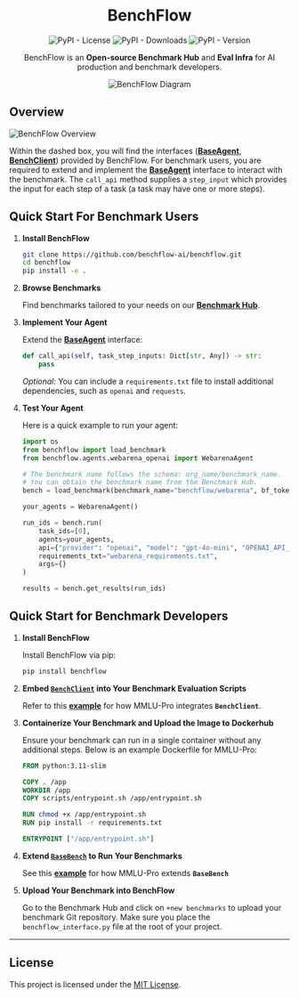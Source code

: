 <div align="center">
  <h1>BenchFlow</h1>
  <p>
    <img src="https://img.shields.io/pypi/l/benchflow?style=plastic" alt="PyPI - License">
    <img src="https://img.shields.io/pypi/dm/benchflow?style=plastic" alt="PyPI - Downloads">
    <img src="https://img.shields.io/pypi/v/benchflow?style=plastic" alt="PyPI - Version">
  </p>
  <p>
    BenchFlow is an <b>Open-source Benchmark Hub</b> and <b> Eval Infra</b> for AI production and benchmark developers.
  </p>
  <img src="https://github.com/user-attachments/assets/6f0a0bb8-1bae-4628-9757-6051e452c01b" alt="BenchFlow Diagram">
</div>

## Overview

![BenchFlow Overview](docs/images/benchflow.png)

Within the dashed box, you will find the interfaces ([**BaseAgent**](./src/benchflow/BaseAgent.py), [**BenchClient**](./src/benchflow/BenchClient.py)) provided by BenchFlow. For benchmark users, you are required to extend and implement the [**BaseAgent**](./src/benchflow/BaseAgent.py) interface to interact with the benchmark. The `call_api` method supplies a `step_input` which provides the input for each step of a task (a task may have one or more steps).

## Quick Start For Benchmark Users

1. **Install BenchFlow**

   ```bash
   git clone https://github.com/benchflow-ai/benchflow.git
   cd benchflow
   pip install -e .
   ```

2. **Browse Benchmarks**

   Find benchmarks tailored to your needs on our [**Benchmark Hub**](https://staging.benchflow.ai/dashboard/benchmarks).

3. **Implement Your Agent**

   Extend the [**BaseAgent**](./src/benchflow/BaseAgent.py) interface:

   ```python
   def call_api(self, task_step_inputs: Dict[str, Any]) -> str:
       pass
   ```

   *Optional:* You can include a `requirements.txt` file to install additional dependencies, such as `openai` and `requests`.

4. **Test Your Agent**

   Here is a quick example to run your agent:

   ```python
   import os
   from benchflow import load_benchmark
   from benchflow.agents.webarena_openai import WebarenaAgent

   # The benchmark name follows the schema: org_name/benchmark_name.
   # You can obtain the benchmark name from the Benchmark Hub.
   bench = load_benchmark(benchmark_name="benchflow/webarena", bf_token=os.getenv("BF_TOKEN"))

   your_agents = WebarenaAgent()

   run_ids = bench.run(
       task_ids=[0],
       agents=your_agents,
       api={"provider": "openai", "model": "gpt-4o-mini", "OPENAI_API_KEY": os.getenv("OPENAI_API_KEY")},
       requirements_txt="webarena_requirements.txt",
       args={}
   )

   results = bench.get_results(run_ids)
   ```

## Quick Start for Benchmark Developers

1. **Install BenchFlow**

   Install BenchFlow via pip:

   ```bash
   pip install benchflow
   ```

2. **Embed [**`BenchClient`**](./src/benchflow/BenchClient.py) into Your Benchmark Evaluation Scripts**

   Refer to this [**example**](https://github.com/BenchFlow-Hub/BF-MMLU-Pro/blob/e252ba159d9df26ae92d8c3f3570639874440757/evaluate_from_api.py#L199-L220) for how MMLU-Pro integrates **`BenchClient`**.

3. **Containerize Your Benchmark and Upload the Image to Dockerhub**

   Ensure your benchmark can run in a single container without any additional steps. Below is an example Dockerfile for MMLU-Pro:

   ```Dockerfile
   FROM python:3.11-slim

   COPY . /app
   WORKDIR /app
   COPY scripts/entrypoint.sh /app/entrypoint.sh

   RUN chmod +x /app/entrypoint.sh
   RUN pip install -r requirements.txt

   ENTRYPOINT ["/app/entrypoint.sh"]
   ```

4. **Extend [**`BaseBench`**](./src/benchflow/BaseBench.py) to Run Your Benchmarks**

   See this [**example**](https://github.com/BenchFlow-Hub/BF-MMLU-Pro/blob/main/benchflow_interface.py) for how MMLU-Pro extends **`BaseBench`**

5. **Upload Your Benchmark into BenchFlow**

   Go to the Benchmark Hub and click on `+new benchmarks` to upload your benchmark Git repository. Make sure you place the `benchflow_interface.py` file at the root of your project.

---

## License

This project is licensed under the [MIT License](LICENSE).